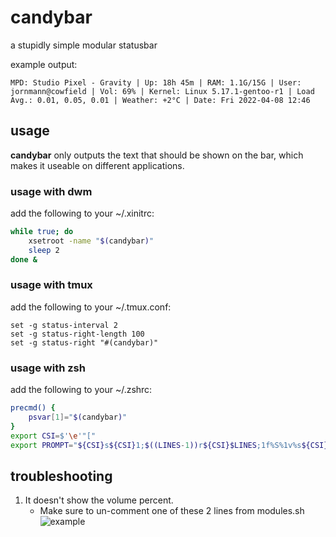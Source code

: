 # candybar
a stupidly simple modular statusbar

example output:
```
MPD: Studio Pixel - Gravity | Up: 18h 45m | RAM: 1.1G/15G | User: jornmann@cowfield | Vol: 69% | Kernel: Linux 5.17.1-gentoo-r1 | Load Avg.: 0.01, 0.05, 0.01 | Weather: +2°C | Date: Fri 2022-04-08 12:46
```

## usage
**candybar** only outputs the text that should be shown on the bar, which makes it useable on different applications.
### usage with dwm
add the following to your ~/.xinitrc:
```sh
while true; do
	xsetroot -name "$(candybar)"
	sleep 2
done &
```
### usage with tmux
add the following to your ~/.tmux.conf:
```tmux
set -g status-interval 2
set -g status-right-length 100
set -g status-right "#(candybar)"
```
### usage with zsh
add the following to your ~/.zshrc:
```zsh
precmd() {
	psvar[1]="$(candybar)"
}
export CSI=$'\e'"["
export PROMPT="${CSI}s${CSI}1;$((LINES-1))r${CSI}$LINES;1f%S%1v%s${CSI}K${CSI}u${PROMPT}"
```

## troubleshooting
1) It doesn't show the volume percent.
	+ Make sure to un-comment one of these 2 lines from modules.sh
	![example](https://user-images.githubusercontent.com/88589756/162611795-75e8ccdd-e9a9-4994-98ea-dd57e26d1121.png)
